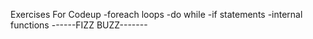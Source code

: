Exercises For Codeup 
-foreach loops
-do while
-if statements
-internal functions 
------FIZZ BUZZ-------